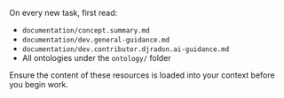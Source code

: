 On every new task, first read:

- `documentation/concept.summary.md`
- `documentation/dev.general-guidance.md`
- `documentation/dev.contributor.djradon.ai-guidance.md`
- All ontologies under the `ontology/` folder

Ensure the content of these resources is loaded into your context before you
begin work.
